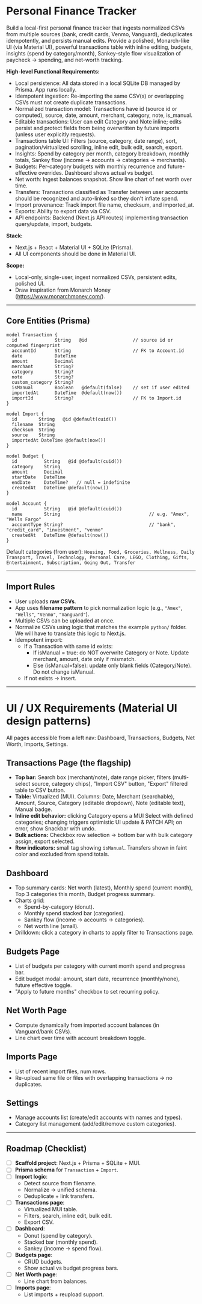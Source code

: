 # Personal Finance Tracker

Build a local-first personal finance tracker that ingests normalized CSVs from multiple sources (bank, credit cards, Venmo, Vanguard), deduplicates idempotently, and persists manual edits. Provide a polished, Monarch-like UI (via Material UI), powerful transactions table with inline editing, budgets, insights (spend by category/month), Sankey-style flow visualization of paycheck → spending, and net-worth tracking.

**High-level Functional Requirements:**

- Local persistence: All data stored in a local SQLite DB managed by Prisma. App runs locally.
- Idempotent ingestion: Re-importing the same CSV(s) or overlapping CSVs must not create duplicate transactions.
- Normalized transaction model: Transactions have id (source id or computed), source, date, amount, merchant, category, note, is_manual.
- Editable transactions: User can edit Category and Note inline; edits persist and protect fields from being overwritten by future imports (unless user explicitly requests).
- Transactions table UI: Filters (source, category, date range), sort, pagination/virtualized scrolling, inline edit, bulk edit, search, export.
- Insights: Spend by category per month, category breakdown, monthly totals, Sankey flow (income → accounts → categories → merchants).
- Budgets: Per-category budgets with monthly recurrence and future-effective overrides. Dashboard shows actual vs budget.
- Net worth: Ingest balances snapshot. Show line chart of net worth over time.
- Transfers: Transactions classified as Transfer between user accounts should be recognized and auto-linked so they don't inflate spend.
- Import provenance: Track import file name, checksum, and imported_at.
- Exports: Ability to export data via CSV.
- API endpoints: Backend (Next.js API routes) implementing transaction query/update, import, budgets.

**Stack:**

- Next.js + React + Material UI + SQLite (Prisma).
- All UI components should be done in Material UI.

**Scope:**

- Local-only, single-user, ingest normalized CSVs, persistent edits, polished UI.
- Draw inspiration from Monarch Money (https://www.monarchmoney.com/).

---

## Core Entities (Prisma)

```prisma
model Transaction {
  id              String   @id                 // source id or computed fingerprint
  accountId       String                       // FK to Account.id
  date            DateTime
  amount          Decimal
  merchant        String?
  category        String?
  note            String?
  custom_category String?
  isManual        Boolean   @default(false)    // set if user edited
  importedAt      DateTime  @default(now())
  importId        String?                      // FK to Import.id
}

model Import {
  id        String   @id @default(cuid())
  filename  String
  checksum  String
  source    String
  importedAt DateTime @default(now())
}

model Budget {
  id          String   @id @default(cuid())
  category    String
  amount      Decimal
  startDate   DateTime
  endDate     DateTime?   // null = indefinite
  createdAt   DateTime @default(now())
}

model Account {
  id          String   @id @default(cuid())
  name        String                                 // e.g. "Amex", "Wells Fargo"
  accountType String?                                // "bank", "credit_card", "investment", "venmo"
  createdAt   DateTime @default(now())
}
```

Default categories (from user):
`Housing, Food, Groceries, Wellness, Daily Transport, Travel, Technology, Personal Care, LEGO, Clothing, Gifts, Entertainment, Subscription, Going Out, Transfer`

---

## Import Rules

- User uploads **raw CSVs**.
- App uses **filename pattern** to pick normalization logic (e.g., `"Amex"`, `"Wells"`, `"Venmo"`, `"Vanguard"`).
- Multiple CSVs can be uploaded at once.
- Normalize CSVs using logic that matches the example `python/` folder. We will have to translate this logic to Next.js.
- Idempotent import:
  - If a Transaction with same id exists:
    - If isManual = true: do NOT overwrite Category or Note. Update merchant, amount, date only if mismatch.
    - Else (isManual=false): update only blank fields (Category/Note). Do not change isManual.
  - If not exists → insert.

---

# UI / UX Requirements (Material UI design patterns)

All pages accessible from a left nav: Dashboard, Transactions, Budgets, Net Worth, Imports, Settings.

## Transactions Page (the flagship)

- **Top bar:** Search box (merchant/note), date range picker, filters (multi-select source, category chips), "Import CSV" button, "Export" filtered table to CSV button.
- **Table:** Virtualized (MUI). Columns: Date, Merchant (searchable), Amount, Source, Category (editable dropdown), Note (editable text), Manual badge.
- **Inline edit behavior:** clicking Category opens a MUI Select with defined categories; changing triggers optimistic UI update & PATCH API; on error, show Snackbar with undo.
- **Bulk actions:** Checkbox row selection → bottom bar with bulk category assign, export selected.
- **Row indicators:** small tag showing `isManual`. Transfers shown in faint color and excluded from spend totals.

## Dashboard

- Top summary cards: Net worth (latest), Monthly spend (current month), Top 3 categories this month, Budget progress summary.
- Charts grid:
  - Spend-by-category (donut).
  - Monthly spend stacked bar (categories).
  - Sankey flow (income → accounts → categories).
  - Net worth line (small).
- Drilldown: click a category in charts to apply filter to Transactions page.

## Budgets Page

- List of budgets per category with current month spend and progress bar.
- Edit budget modal: amount, start date, recurrence (monthly/none), future effective toggle.
- "Apply to future months" checkbox to set recurring policy.

## Net Worth Page

- Compute dynamically from imported account balances (in Vanguard/bank CSVs).
- Line chart over time with account breakdown toggle.

## Imports Page

- List of recent import files, num rows.
- Re-upload same file or files with overlapping transactions → no duplicates.

## Settings

- Manage accounts list (create/edit accounts with names and types).
- Category list management (add/edit/remove custom categories).

---

## Roadmap (Checklist)

- [ ] **Scaffold project**: Next.js + Prisma + SQLite + MUI.
- [ ] **Prisma schema** for `Transaction` + `Import`.
- [ ] **Import logic**:
  - Detect source from filename.
  - Normalize → unified schema.
  - Deduplicate + link transfers.
- [ ] **Transactions page**:
  - Virtualized MUI table.
  - Filters, search, inline edit, bulk edit.
  - Export CSV.
- [ ] **Dashboard**:
  - Donut (spend by category).
  - Stacked bar (monthly spend).
  - Sankey (income → spend flow).
- [ ] **Budgets page**:
  - CRUD budgets.
  - Show actual vs budget progress bars.
- [ ] **Net Worth page**:
  - Line chart from balances.
- [ ] **Imports page**:
  - List imports + reupload support.
